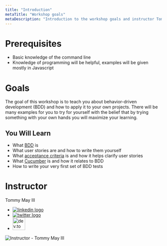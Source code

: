 ```yaml
---
title: "Introduction"
metaTitle: "Workshop goals"
metaDescription: "Introduction to the workshop goals and instructor Tommy May III"
---
```


# Prerequisites
* Basic knowledge of the command line
* Knowledge of programming will be helpful, examples will be given mostly in Javascript

# Goals
The goal of this workshop is to teach you about behavior-driven development (BDD) and how to apply it to your own projects.
There will be many examples for you to try for yourself with the belief that by trying something with your own hands you
will maximize your learning.

## You Will Learn
* What [BDD](https://cucumber.io/docs/bdd/) is
* What user stories are and how to write them yourself
* What [acceptance criteria](https://www.productplan.com/glossary/acceptance-criteria/) is and how it helps clarify user stories
* What [Cucumber](https://cucumber.io/docs/guides/overview/) is and how it relates to BDD
* How to write your very first set of BDD tests

# Instructor
Tommy May III

- [![linkedin logo](./images/linkedin-logo.svg)](https://www.linkedin.com/in/tommy-may-07223979/)
- [![twitter logo](./images/twitter-logo.svg)](https://twitter.com/iTMayzIII)
- <a href="https://dev.to/itmayziii"><img alt="dev.to logo" src="https://docs.dev.to/devblacksquarelogo.svg" width="40"/></a>

![Instructor - Tommy May III](./images/tommy-may.jpg)
